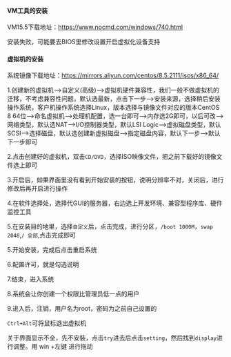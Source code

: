 #### VM工具的安装

VM15.5下载地址：https://www.nocmd.com/windows/740.html

安装失败，可能要去BIOS里修改设置开启虚拟化设备支持

#### 虚拟机的安装

系统镜像下载地址：https://mirrors.aliyun.com/centos/8.5.2111/isos/x86_64/

1.创建新的虚拟机⟶自定义(高级)⟶虚拟机硬件兼容性，我们一般不做虚拟机的迁移，不考虑兼容性问题，默认选最新，点击下一步⟶安装来源，选择稍后安装操作系统，客户机操作系统选择Linux，版本选择与镜像文件对应的版本CentOS 8 64位⟶命名虚拟机⟶处理机配置，选一台即可⟶内存选2G即可，以后可改⟶网络类型，默认选NAT⟶I/O控制器类型，默认LSI Logic⟶虚拟磁盘类型，默认SCSI⟶选择磁盘，默认选创建新虚拟磁盘⟶指定磁盘内容，默认下一步⟶默认下一步即可

2.点击创建好的虚拟机，双击`CD/DVD`，选择ISO映像文件，把之前下载好的镜像文件选上即可

3.开启后，如果界面里没有看到开始安装的按钮，说明分辨率不对，关闭后，进行修改后再开启进行操作

4.在软件选择处，选择代GUI的服务器，右边选上开发环境、兼容型程序库、硬件监控工具

5.在安装目的地里，选择`自定义`后，点击完成，进行分区，`/boot 1000M`，`swap 2048`,`/ 全部`,点击完成即可

5.开始安装，完成后点击重启系统

6.配置许可，就是勾选说明

7.结束，进入系统

8.系统会让你创建一个权限比管理员低一点的用户

9.进入后，注销，用户名为root，密码为之前自己设置的

`Ctrl+Alt`可将鼠标退出虚拟机

关于界面显示不全，先不安裝，点击`try`进去后点击`setting`，然后找到`display`进行调整。用 win +左键 进行拖动

